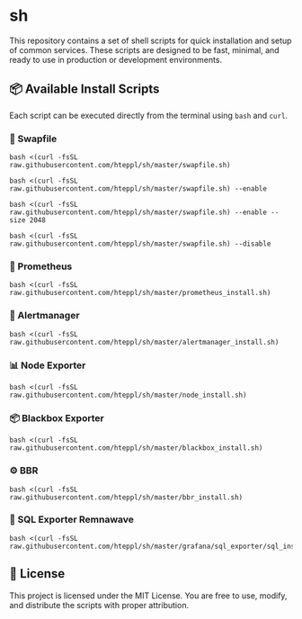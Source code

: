 # sh

This repository contains a set of shell scripts for quick installation and setup of common services.
These scripts are designed to be fast, minimal, and ready to use in production or development environments.

## 📦 Available Install Scripts

Each script can be executed directly from the terminal using `bash` and `curl`.

### 📝 Swapfile

```shell
bash <(curl -fsSL raw.githubusercontent.com/hteppl/sh/master/swapfile.sh)
```

```shell
bash <(curl -fsSL raw.githubusercontent.com/hteppl/sh/master/swapfile.sh) --enable
```

```shell
bash <(curl -fsSL raw.githubusercontent.com/hteppl/sh/master/swapfile.sh) --enable --size 2048
```

```shell
bash <(curl -fsSL raw.githubusercontent.com/hteppl/sh/master/swapfile.sh) --disable
```

### 🔧 Prometheus

```shell
bash <(curl -fsSL raw.githubusercontent.com/hteppl/sh/master/prometheus_install.sh)
```

### 🔔 Alertmanager

```shell
bash <(curl -fsSL raw.githubusercontent.com/hteppl/sh/master/alertmanager_install.sh)
```

### 📊 Node Exporter

```shell
bash <(curl -fsSL raw.githubusercontent.com/hteppl/sh/master/node_install.sh)
```

### 📦 Blackbox Exporter

```shell
bash <(curl -fsSL raw.githubusercontent.com/hteppl/sh/master/blackbox_install.sh)
```

### ⚙️ BBR

```shell
bash <(curl -fsSL raw.githubusercontent.com/hteppl/sh/master/bbr_install.sh)
```

### 🌊 SQL Exporter Remnawave

```shell
bash <(curl -fsSL raw.githubusercontent.com/hteppl/sh/master/grafana/sql_exporter/sql_install.sh)
```

## 📄 License

This project is licensed under the MIT License. You are free to use, modify, and distribute the scripts with proper
attribution.